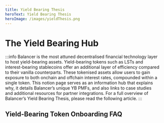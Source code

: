 ```yaml
---
title: Yield Bearing Thesis
heroText: Yield Bearing Thesis
heroImage: /images/yieldThesis.png
---
```


# The Yield Bearing Hub

:::info
Balancer is the most attuned decentralised financial technology layer to host yield-bearing assets. Yield-bearing tokens
such as LSTs and interest-bearing stablecoins offer an additional layer of efficiency compared to their vanilla
counterparts. These tokenised assets allow users to gain exposure to both onchain and offchain interest rates,
compounded within a single token. This notion page serves as an information hub that explains why, it details
Balancer’s unique YB PMFs, and also links to case studies and additional resources for partner integrations.
For a full overview of Balancer’s Yield Bearing Thesis, please read the following article.
:::

## Yield-Bearing Token Onboarding FAQ

<FAQList :faqs="faqs"></FAQList>
<script>
export default {
  data() {
    return {
      faqs: [
        {
          question: "What are steps to onboard a yield-bearing token?",
          answer: `
          <ol>
            <li>Whitelist your token by doing a Pull-Request here (Balancer Maxis can assist): <a href="https://github.com/balancer/tokenlists">https://github.com/balancer/tokenlists</a>
              <ul>
                <li>Provide token images and store png files with the token address like 0x123.png</li>
                <li>Update tokenlists/balancer/tokens and the corresponding network typescript file by adding your token address (e.g. tokenlists/balancer/tokens/arbitrum/0x…</li>
              </ul>
            </li>
            <li>You need to have a rate-provider in place. For security reasons and to make sure your rate provider adheres to Balancer’s standards, please initiate a rate provider review here: <a href="https://github.com/balancer/code-review/issues">https://github.com/balancer/code-review/issues</a>
              <ul>
                <li>A registry of already reviewed providers is here: <a href="https://github.com/balancer/code-review/tree/main/rate-providers">https://github.com/balancer/code-review/tree/main/rate-providers</a></li>
              </ul>
            </li>
            <li>Create the pool (with the help from Balancer Maxis)
              <ul>
                <li>Go to <a href="https://pool-creator.web.app/">https://pool-creator.web.app/</a></li>
                <li>Choose ComposableStable Pool and make sure Yield Protocol Fee Exempt is false</li>
                <li>Approve and Add your token and your rate provider that has been approved in step 2</li>
                <li>Add any other token (and rate providers) for up to 5 tokens</li>
                <li>Create the pool</li>
              </ul>
            </li>
            <li>Perform init join after the pool creation</li>
            <li>Whitelist your pool by doing a PR here:</li>
            <li>Provide an API endpoint for your yield bearing token, easiest with api-yourtoken and the APR. The Maxis will make sure the APR is propagated in our front-end</li>
            <li>If you want to receive BAL rewards, set up a proper root gauge on the network your pool was deployed and apply for a gauge (Maxis will assist here):
              <ul>
                <li>Create the gauges: <a href="https://forum.balancer.fi/t/instructions-overview/2674">https://forum.balancer.fi/t/instructions-overview/2674</a></li>
                <li>Post a proposal based on this proposal: <a href="https://forum.balancer.fi/t/instructions-overview/2674/2">https://forum.balancer.fi/t/instructions-overview/2674/2</a></li>
              </ul>
            </li>
          </ol>
          `
        },
        { 
            question: "What is a rate provider and what makes it innovative in context of yield-bearing tokens?",
            answer: `The Rate Provider does what the name implies - it provides AMM swap logic with the current and correct rate for 
            yield-bearing tokens. Rather than trading at 1:1 (as a traditional stableswap would), upon every YB swap on the DEX, the 
            AMM plugs into onchain rates or pricing oracles, such as Chainlink, which offer an aggregated and decentralized source 
            for the current YB token ratio. This means that as the price of the token naturally rises, the pool continually accounts 
            for it to ensure there isn’t a constant arbitrage and LP loss available due to the incorrect 1:1 pricing. Ultimately, 
            this simple contract drastically reduces LVR and ensures that Liquidity Provider YB yield is NOT siphoned off by 
            arbitrage traders. As the rate provider gives information on price appreciation of a token, it isused to deduct a 
            protocol fee on every join and exit of the pool (currently set at 50%). The fees are then streamed to the 
            protocol fee collector and later processed and swapped to USDC. The DAO then properly allocates a fraction of 
            those fees as voting incentives on secondary markets like Hidden Hand to align emissions with protocol fees earned. 
            Please consult the FAQ on the core pool flywheel for more information. Your token needs to have a rate provider if 
            you want to participate in the core pool / fee recycling process.`
        },
      ]
    };
  }
};
</script>




